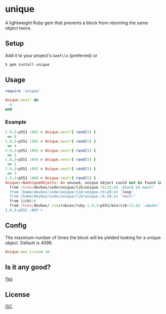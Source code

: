 # unique

A lightweight Ruby gem that prevents a block from returning the same object twice.

## Setup

Add it to your project's `Gemfile` (preferred) or

```sh
$ gem install unique
```

## Usage

```ruby
require 'unique'

Unique.next! do
  #...
end
```

### Example
```ruby
1.9.3-p551 :001 > Unique.next!{ rand(5) }
 => 0
1.9.3-p551 :002 > Unique.next!{ rand(5) }
 => 4
1.9.3-p551 :003 > Unique.next!{ rand(5) }
 => 1
1.9.3-p551 :004 > Unique.next!{ rand(5) }
 => 2
1.9.3-p551 :005 > Unique.next!{ rand(5) }
 => 3
1.9.3-p551 :006 > Unique.next!{ rand(5) }
Unique::NoUniqueObjects: An unused, unique object could not be found in 4096 tries (["(irb)", 6])
  from /home/devbox/code/unique/lib/unique.rb:22:in `block in next!'
  from /home/devbox/code/unique/lib/unique.rb:20:in `loop'
  from /home/devbox/code/unique/lib/unique.rb:20:in `next!'
  from (irb):6
  from /home/devbox/.rvm/rubies/ruby-1.9.3-p551/bin/irb:12:in `<main>'
1.9.3-p551 :007 >
```

## Config

The maximum number of times the block will be yielded looking for a unique object.  Default is 4096.

```ruby
Unique.max_tries= 10
```

## Is it any good?

[Yes](https://news.ycombinator.com/item?id=3067434)

## License
[ISC](https://github.com/b264/unique/blob/master/LICENSE.txt)
